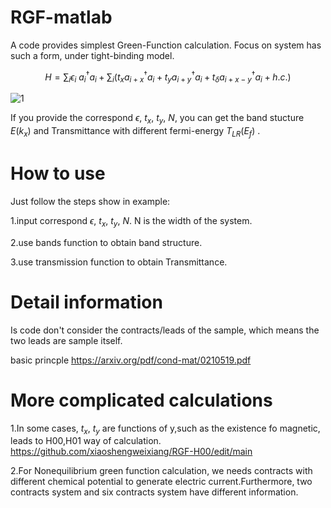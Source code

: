 # RGF-matlab
A code provides simplest Green-Function calculation.
Focus on system has such a form, under tight-binding model.

$$
\begin{equation*}
H=\sum _{i} \epsilon _{i} \ a_{i}^{\dagger } a_{i} +\sum _{i}\left( t_{x} a_{i+x}^{\dagger } a_{i} +t_{y} a_{i+y}^{\dagger } a_{i} +t_{\delta } a_{i+x-y}^{\dagger } a_{i} +h.c.\right)
\end{equation*}
$$

![1](https://user-images.githubusercontent.com/84439883/224943803-7de31ade-9481-4268-bc3c-117148e7af41.png)

If you provide the correspond $\epsilon$, $t_{x}$, $t_{y}$, $N$, you can get the band stucture $E(k_x)$ and Transmittance with different fermi-energy $T_{LR}(E_f)$ .
# How to use
Just follow the steps show in example:

1.input correspond $\epsilon$, $t_{x}$, $t_{y}$, $N$.
N is the width of the system.

2.use bands function to obtain band structure.

3.use transmission function to obtain Transmittance.
# Detail information

Is code don't consider the contracts/leads of the sample, which means the two leads are sample itself.

basic princple
https://arxiv.org/pdf/cond-mat/0210519.pdf

# More complicated calculations

1.In some cases, $t_{x}$, $t_{y}$ are functions of y,such as the existence fo magnetic, leads to H00,H01 way of calculation.
https://github.com/xiaoshengweixiang/RGF-H00/edit/main

2.For Nonequilibrium green function calculation, we needs contracts with different chemical potential to generate electric current.Furthermore, two contracts system and six contracts system have different information.
